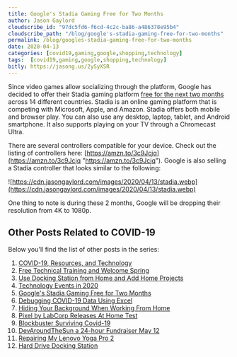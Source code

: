 ```yaml
---
title: Google's Stadia Gaming Free for Two Months
author: Jason Gaylord
cloudscribe_id: "97dc5fd6-f6cd-4c2c-ba86-a486378e95b4"
cloudscribe_path: "/blog/google's-stadia-gaming-free-for-two-months"
permalink: /blog/googles-stadia-gaming-free-for-two-months
date: 2020-04-13
categories: [covid19,gaming,google,shopping,technology]
tags:  [covid19,gaming,google,shopping,technology]
bitly: https://jasong.us/2ySyXSR
---
```


Since video games allow socializing through the platform, Google has decided to offer their Stadia gaming platform [free for the next two months](https://jasong.us/2Rv8G2Y) across 14 different countries. Stadia is an online gaming platform that is competing with Microsoft, Apple, and Amazon. Stadia offers both mobile and browser play. You can also use any desktop, laptop, tablet, and Android smartphone. It also supports playing on your TV through a Chromecast Ultra. 

There are several controllers compatible for your device. Check out the listing of controllers here: [https://amzn.to/3c9Jcjq](https://amzn.to/3c9Jcjq "https://amzn.to/3c9Jcjq"). Google is also selling a Stadia controller that looks similar to the following:

![https://cdn.jasongaylord.com/images/2020/04/13/stadia.webp](https://cdn.jasongaylord.com/images/2020/04/13/stadia.webp)

One thing to note is during these 2 months, Google will be dropping their resolution from 4K to 1080p. 

## Other Posts Related to COVID-19
Below you'll find the list of other posts in the series:

1. [COVID-19, Resources, and Technology](https://jasong.us/2wgSBqo)
2. [Free Technical Training and Welcome Spring](https://jasong.us/2XeHw3W)
3. [Use Docking Station from Home and Add Home Projects](https://jasong.us/3bRuoWK)
4. [Technology Events in 2020](https://jasong.us/2wvKshS)
5. [Google's Stadia Gaming Free for Two Months](https://jasong.us/2ySyXSR)
6. [Debugging COVID-19 Data Using Excel](https://jasong.us/2K5BhHV)
7. [Hiding Your Background When Working From Home](https://jasong.us/3enL8XE)
8. [Pixel by LabCorp Releases At Home Test](https://jasong.us/2xVsplI)
9. [Blockbuster Surviving Covid-19](https://jasong.us/2YduAvE)
10. [DevAroundTheSun a 24-hour Fundraiser May 12](https://jasong.us/2VWxxzm)
11. [Repairing My Lenovo Yoga Pro 2](https://jasong.us/370OTzb)
12. [Hard Drive Docking Station](https://jasong.us/3clW9GH)